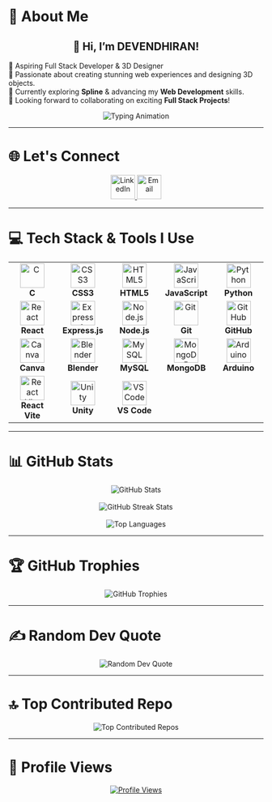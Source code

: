 # 💫 About Me
<div align="center">
  <h2>👋 Hi, I’m <strong>DEVENDHIRAN</strong>!</h2>
  <p align="left">
    🚀 Aspiring Full Stack Developer & 3D Designer<br>
    🎨 Passionate about creating stunning web experiences and designing 3D objects.<br>
    🌱 Currently exploring <strong>Spline</strong> & advancing my <strong>Web Development</strong> skills.<br>
    🤝 Looking forward to collaborating on exciting <strong>Full Stack Projects</strong>!
  </p>
  <img src="https://readme-typing-svg.herokuapp.com?font=Fira+Code&size=22&duration=4000&pause=1000&color=36BCF7&width=435&lines=Welcome+to+My+GitHub+Profile!;Exploring+the+Digital+World!;Crafting+Code+%26+Design!" alt="Typing Animation">
</div>

---

# 🌐 Let's Connect
<div align="center">
  <a href="https://linkedin.com/in/devendhiran-ganapathi" target="_blank">
    <img src="https://cdn.jsdelivr.net/gh/devicons/devicon/icons/linkedin/linkedin-original.svg" width="48" height="48" alt="LinkedIn">
  </a>
  <a href="mailto:devendhiran0508@gmail.com" target="_blank">
    <img src="https://img.icons8.com/?size=100&id=P7UIlhbpWzZm&format=png&color=000000" width="48" height="48" alt="Email">
  </a>
</div>

---

# 💻 Tech Stack & Tools I Use
<div align="center">
  <table>
    <tr>
      <td align="center" width="96"><img src="https://cdn.jsdelivr.net/gh/devicons/devicon/icons/c/c-original.svg" width="48" height="48" alt="C" /><br><strong>C</strong></td>
      <td align="center" width="96"><img src="https://cdn.jsdelivr.net/gh/devicons/devicon/icons/css3/css3-original.svg" width="48" height="48" alt="CSS3" /><br><strong>CSS3</strong></td>
      <td align="center" width="96"><img src="https://cdn.jsdelivr.net/gh/devicons/devicon/icons/html5/html5-original.svg" width="48" height="48" alt="HTML5" /><br><strong>HTML5</strong></td>
      <td align="center" width="96"><img src="https://cdn.jsdelivr.net/gh/devicons/devicon/icons/javascript/javascript-original.svg" width="48" height="48" alt="JavaScript" /><br><strong>JavaScript</strong></td>
      <td align="center" width="96"><img src="https://cdn.jsdelivr.net/gh/devicons/devicon/icons/python/python-original.svg" width="48" height="48" alt="Python" /><br><strong>Python</strong></td>
    </tr>
    <tr>
      <td align="center" width="96"><img src="https://cdn.jsdelivr.net/gh/devicons/devicon/icons/react/react-original.svg" width="48" height="48" alt="React" /><br><strong>React</strong></td>
      <td align="center" width="96"><img src="https://cdn.jsdelivr.net/gh/devicons/devicon/icons/express/express-original.svg" width="48" height="48" alt="Express.js" /><br><strong>Express.js</strong></td>
      <td align="center" width="96"><img src="https://cdn.jsdelivr.net/gh/devicons/devicon/icons/nodejs/nodejs-original.svg" width="48" height="48" alt="Node.js" /><br><strong>Node.js</strong></td>
      <td align="center" width="96"><img src="https://cdn.jsdelivr.net/gh/devicons/devicon/icons/git/git-original.svg" width="48" height="48" alt="Git" /><br><strong>Git</strong></td>
      <td align="center" width="96"><img src="https://cdn.jsdelivr.net/gh/devicons/devicon/icons/github/github-original.svg" width="48" height="48" alt="GitHub" /><br><strong>GitHub</strong></td>
    </tr>
    <tr>
      <td align="center" width="96"><img src="https://cdn.jsdelivr.net/gh/devicons/devicon/icons/canva/canva-original.svg" width="48" height="48" alt="Canva" /><br><strong>Canva</strong></td>
      <td align="center" width="96"><img src="https://cdn.jsdelivr.net/gh/devicons/devicon/icons/blender/blender-original.svg" width="48" height="48" alt="Blender" /><br><strong>Blender</strong></td>
      <td align="center" width="96"><img src="https://cdn.jsdelivr.net/gh/devicons/devicon/icons/mysql/mysql-original.svg" width="48" height="48" alt="MySQL" /><br><strong>MySQL</strong></td>
      <td align="center" width="96"><img src="https://cdn.jsdelivr.net/gh/devicons/devicon/icons/mongodb/mongodb-original.svg" width="48" height="48" alt="MongoDB" /><br><strong>MongoDB</strong></td>
      <td align="center" width="96"><img src="https://cdn.jsdelivr.net/gh/devicons/devicon/icons/arduino/arduino-original.svg" width="48" height="48" alt="Arduino" /><br><strong>Arduino</strong></td>
    </tr>
    <tr>
      <td align="center" width="96"><img src="https://cdn.jsdelivr.net/gh/devicons/devicon/icons/vitejs/vitejs-original.svg" width="48" height="48" alt="React Vite" /><br><strong>React Vite</strong></td>
      <td align="center" width="96"><img src="https://cdn.jsdelivr.net/gh/devicons/devicon/icons/unity/unity-original.svg" width="48" height="48" alt="Unity" /><br><strong>Unity</strong></td>
      <td align="center" width="96"><img src="https://cdn.jsdelivr.net/gh/devicons/devicon/icons/vscode/vscode-original.svg" width="48" height="48" alt="VS Code" /><br><strong>VS Code</strong></td>
    </tr>
  </table>
</div>

---

# 📊 GitHub Stats
<div align="center">
  <img src="https://github-readme-stats.vercel.app/api?username=devendhiran0508&theme=radical&hide_border=false&include_all_commits=true&count_private=true" alt="GitHub Stats" />
  <br><br>
  <img src="https://nirzak-streak-stats.vercel.app/?user=devendhiran0508&theme=radical&hide_border=false" alt="GitHub Streak Stats" />
  <br><br>
  <img src="https://github-readme-stats.vercel.app/api/top-langs/?username=devendhiran0508&theme=radical&hide_border=false&include_all_commits=true&count_private=true&layout=compact" alt="Top Languages" />
</div>

---

# 🏆 GitHub Trophies
<div align="center">
  <img src="https://github-profile-trophy.vercel.app/?username=devendhiran0508&theme=radical&no-frame=false&no-bg=true&margin-w=4" alt="GitHub Trophies" />
</div>

---

# ✍️ Random Dev Quote
<div align="center">
  <img src="https://quotes-github-readme.vercel.app/api?type=vertical&theme=radical" alt="Random Dev Quote" />
</div>

---

# 🔝 Top Contributed Repo
<div align="center">
  <img src="https://github-contributor-stats.vercel.app/api?username=devendhiran0508&limit=5&theme=radical&combine_all_yearly_contributions=true" alt="Top Contributed Repos" />
</div>

---

# 👀 Profile Views
<div align="center">
  <a href="https://visitcount.itsvg.in">
    <img src="https://visitcount.itsvg.in/api?id=devendhiran0508&icon=7&color=0" alt="Profile Views" />
  </a>
</div>
